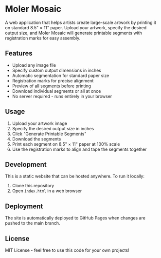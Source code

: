 # Moler Mosaic

A web application that helps artists create large-scale artwork by printing it on standard 8.5" × 11" paper. Upload your artwork, specify the desired output size, and Moler Mosaic will generate printable segments with registration marks for easy assembly.

## Features

- Upload any image file
- Specify custom output dimensions in inches
- Automatic segmentation for standard paper size
- Registration marks for precise alignment
- Preview of all segments before printing
- Download individual segments or all at once
- No server required - runs entirely in your browser

## Usage

1. Upload your artwork image
2. Specify the desired output size in inches
3. Click "Generate Printable Segments"
4. Download the segments
5. Print each segment on 8.5" × 11" paper at 100% scale
6. Use the registration marks to align and tape the segments together

## Development

This is a static website that can be hosted anywhere. To run it locally:

1. Clone this repository
2. Open `index.html` in a web browser

## Deployment

The site is automatically deployed to GitHub Pages when changes are pushed to the main branch.

## License

MIT License - feel free to use this code for your own projects!
